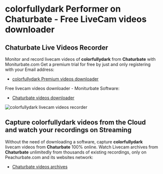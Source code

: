 # colorfullydark Performer on Chaturbate - Free LiveCam videos downloader

## Chaturbate Live Videos Recorder

Monitor and record livecam videos of **colorfullydark** from **Chaturbate** with Moniturbate.com
Get a premium trial for free by just and only registering with your Email address:
* [colorfullydark Premium videos downloader](https://moniturbate.com/request-demo-licence-key.html)

Free livecam videos downloader - Moniturbate Software:
* [Chaturbate videos downloader](https://moniturbate.com/moniturbate-download-software.html)

![colorfullydark livecam videos recorder](https://peachurnet.com/templates/moniturbate-software.png)


## Capture colorfullydark videos from the Cloud and watch your recordings on Streaming

Without the need of downloading a software, capture **colorfullydark** livecam videos from **Chaturbate** 100% online.
Watch Livecam archives from **Chaturbate** unlimitedly from thousands of existing recordings, only on Peachurbate.com and its websites network:
* [Chaturbate videos archives](https://peachurnet.com/)